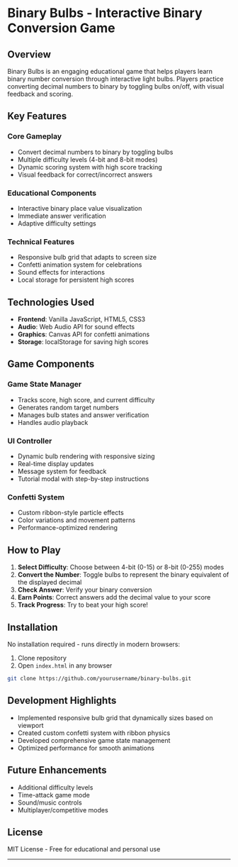# Binary Bulbs - Interactive Binary Conversion Game  

## Overview  
Binary Bulbs is an engaging educational game that helps players learn binary number conversion through interactive light bulbs. Players practice converting decimal numbers to binary by toggling bulbs on/off, with visual feedback and scoring.  

## Key Features  

### Core Gameplay  
- Convert decimal numbers to binary by toggling bulbs  
- Multiple difficulty levels (4-bit and 8-bit modes)  
- Dynamic scoring system with high score tracking  
- Visual feedback for correct/incorrect answers  

### Educational Components  
- Interactive binary place value visualization  
- Immediate answer verification  
- Adaptive difficulty settings  

### Technical Features  
- Responsive bulb grid that adapts to screen size  
- Confetti animation system for celebrations  
- Sound effects for interactions  
- Local storage for persistent high scores  

## Technologies Used  
- **Frontend**: Vanilla JavaScript, HTML5, CSS3  
- **Audio**: Web Audio API for sound effects  
- **Graphics**: Canvas API for confetti animations  
- **Storage**: localStorage for saving high scores  

## Game Components  

### Game State Manager  
- Tracks score, high score, and current difficulty  
- Generates random target numbers  
- Manages bulb states and answer verification  
- Handles audio playback  

### UI Controller  
- Dynamic bulb rendering with responsive sizing  
- Real-time display updates  
- Message system for feedback  
- Tutorial modal with step-by-step instructions  

### Confetti System  
- Custom ribbon-style particle effects  
- Color variations and movement patterns  
- Performance-optimized rendering  

## How to Play  
1. **Select Difficulty**: Choose between 4-bit (0-15) or 8-bit (0-255) modes  
2. **Convert the Number**: Toggle bulbs to represent the binary equivalent of the displayed decimal  
3. **Check Answer**: Verify your binary conversion  
4. **Earn Points**: Correct answers add the decimal value to your score  
5. **Track Progress**: Try to beat your high score!  

## Installation  
No installation required - runs directly in modern browsers:  
1. Clone repository  
2. Open `index.html` in any browser  

```bash
git clone https://github.com/yourusername/binary-bulbs.git
```

## Development Highlights  
- Implemented responsive bulb grid that dynamically sizes based on viewport  
- Created custom confetti system with ribbon physics  
- Developed comprehensive game state management  
- Optimized performance for smooth animations  

## Future Enhancements  
- Additional difficulty levels  
- Time-attack game mode  
- Sound/music controls  
- Multiplayer/competitive modes  

## License  
MIT License - Free for educational and personal use  

---
